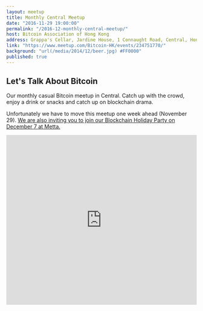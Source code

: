 ```yaml
---
layout: meetup
title: Monthly Central Meetup
date: "2016-11-29 19:00:00"
permalink: "/2016-12-monthly-central-meetup/"
host: Bitcoin Association of Hong Kong
address: Grappa's Cellar, Jardine House, 1 Connaught Road, Central, Hong Kong
link: "https://www.meetup.com/Bitcoin-HK/events/234751770/"
background: "url(/media/2014/12/beer.jpg) #FF0000"
published: true
---
```


## Let's Talk About Bitcoin

Our monthly casual Bitcoin meetup in Central. Catch up with the crowd, enjoy a drink or snacks and catch up on blockchain drama.

Unfortunately we have to move this meetup one week ahead (November 29).
[We are also inviting you to join our Blockchain Holiday Party on December 7 at Metta.](/2016-12-blockchain-holiday-party/)

<iframe src="https://www.google.com/maps/embed?pb=!1m18!1m12!1m3!1d3691.8672652988967!2d114.15697571549579!3d22.28301734915184!2m3!1f0!2f0!3f0!3m2!1i1024!2i768!4f13.1!3m3!1m2!1s0x3404006386e51539%3A0xb73d9832bf547093!2zR3JhcHBhJ3MgQ2VsbGFyIOatjOafj-e1suaEj-Wkp-WIqemkkOW7sw!5e0!3m2!1sen!2s!4v1479912144436" width="100%" height="450" frameborder="0" style="border:0" allowfullscreen></iframe>
